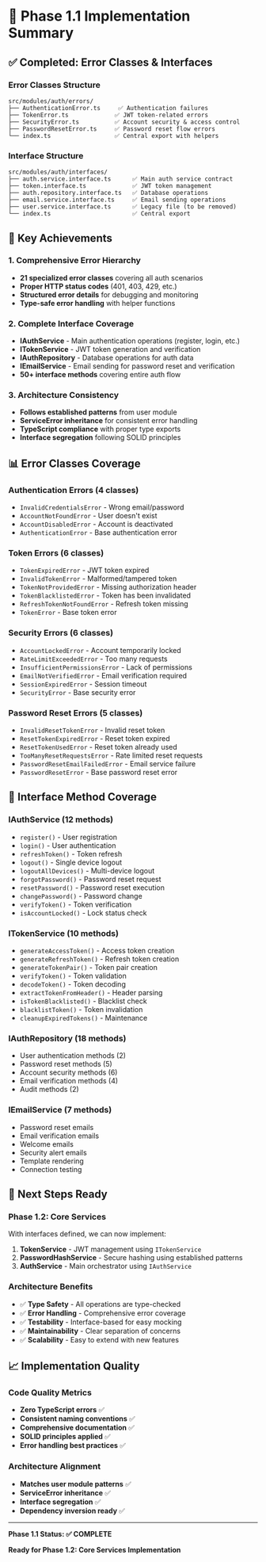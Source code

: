 # 🚀 **Phase 1.1 Implementation Summary**

## ✅ **Completed: Error Classes & Interfaces**

### **Error Classes Structure**

```
src/modules/auth/errors/
├── AuthenticationError.ts     ✅ Authentication failures
├── TokenError.ts             ✅ JWT token-related errors
├── SecurityError.ts          ✅ Account security & access control
├── PasswordResetError.ts     ✅ Password reset flow errors
└── index.ts                  ✅ Central export with helpers
```

### **Interface Structure**

```
src/modules/auth/interfaces/
├── auth.service.interface.ts      ✅ Main auth service contract
├── token.interface.ts             ✅ JWT token management
├── auth.repository.interface.ts   ✅ Database operations
├── email.service.interface.ts     ✅ Email sending operations
├── user.service.interface.ts      ✅ Legacy file (to be removed)
└── index.ts                       ✅ Central export
```

## 🎯 **Key Achievements**

### **1. Comprehensive Error Hierarchy**

- **21 specialized error classes** covering all auth scenarios
- **Proper HTTP status codes** (401, 403, 429, etc.)
- **Structured error details** for debugging and monitoring
- **Type-safe error handling** with helper functions

### **2. Complete Interface Coverage**

- **IAuthService** - Main authentication operations (register, login, etc.)
- **ITokenService** - JWT token generation and verification
- **IAuthRepository** - Database operations for auth data
- **IEmailService** - Email sending for password reset and verification
- **50+ interface methods** covering entire auth flow

### **3. Architecture Consistency**

- **Follows established patterns** from user module
- **ServiceError inheritance** for consistent error handling
- **TypeScript compliance** with proper type exports
- **Interface segregation** following SOLID principles

## 📊 **Error Classes Coverage**

### **Authentication Errors (4 classes)**

- `InvalidCredentialsError` - Wrong email/password
- `AccountNotFoundError` - User doesn't exist
- `AccountDisabledError` - Account is deactivated
- `AuthenticationError` - Base authentication error

### **Token Errors (6 classes)**

- `TokenExpiredError` - JWT token expired
- `InvalidTokenError` - Malformed/tampered token
- `TokenNotProvidedError` - Missing authorization header
- `TokenBlacklistedError` - Token has been invalidated
- `RefreshTokenNotFoundError` - Refresh token missing
- `TokenError` - Base token error

### **Security Errors (6 classes)**

- `AccountLockedError` - Account temporarily locked
- `RateLimitExceededError` - Too many requests
- `InsufficientPermissionsError` - Lack of permissions
- `EmailNotVerifiedError` - Email verification required
- `SessionExpiredError` - Session timeout
- `SecurityError` - Base security error

### **Password Reset Errors (5 classes)**

- `InvalidResetTokenError` - Invalid reset token
- `ResetTokenExpiredError` - Reset token expired
- `ResetTokenUsedError` - Reset token already used
- `TooManyResetRequestsError` - Rate limited reset requests
- `PasswordResetEmailFailedError` - Email service failure
- `PasswordResetError` - Base password reset error

## 🔧 **Interface Method Coverage**

### **IAuthService (12 methods)**

- `register()` - User registration
- `login()` - User authentication
- `refreshToken()` - Token refresh
- `logout()` - Single device logout
- `logoutAllDevices()` - Multi-device logout
- `forgotPassword()` - Password reset request
- `resetPassword()` - Password reset execution
- `changePassword()` - Password change
- `verifyToken()` - Token verification
- `isAccountLocked()` - Lock status check

### **ITokenService (10 methods)**

- `generateAccessToken()` - Access token creation
- `generateRefreshToken()` - Refresh token creation
- `generateTokenPair()` - Token pair creation
- `verifyToken()` - Token validation
- `decodeToken()` - Token decoding
- `extractTokenFromHeader()` - Header parsing
- `isTokenBlacklisted()` - Blacklist check
- `blacklistToken()` - Token invalidation
- `cleanupExpiredTokens()` - Maintenance

### **IAuthRepository (18 methods)**

- User authentication methods (2)
- Password reset methods (5)
- Account security methods (6)
- Email verification methods (4)
- Audit methods (2)

### **IEmailService (7 methods)**

- Password reset emails
- Email verification emails
- Welcome emails
- Security alert emails
- Template rendering
- Connection testing

## 🚀 **Next Steps Ready**

### **Phase 1.2: Core Services**

With interfaces defined, we can now implement:

1. **TokenService** - JWT management using `ITokenService`
2. **PasswordHashService** - Secure hashing using established patterns
3. **AuthService** - Main orchestrator using `IAuthService`

### **Architecture Benefits**

- ✅ **Type Safety** - All operations are type-checked
- ✅ **Error Handling** - Comprehensive error coverage
- ✅ **Testability** - Interface-based for easy mocking
- ✅ **Maintainability** - Clear separation of concerns
- ✅ **Scalability** - Easy to extend with new features

## 📈 **Implementation Quality**

### **Code Quality Metrics**

- **Zero TypeScript errors** ✅
- **Consistent naming conventions** ✅
- **Comprehensive documentation** ✅
- **SOLID principles applied** ✅
- **Error handling best practices** ✅

### **Architecture Alignment**

- **Matches user module patterns** ✅
- **ServiceError inheritance** ✅
- **Interface segregation** ✅
- **Dependency inversion ready** ✅

---

**Phase 1.1 Status: ✅ COMPLETE**

**Ready for Phase 1.2: Core Services Implementation**
